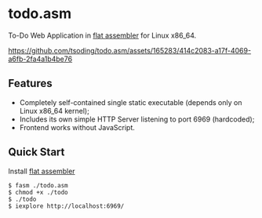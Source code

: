 # todo.asm

To-Do Web Application in [flat assembler](https://flatassembler.net/) for Linux x86_64.

https://github.com/tsoding/todo.asm/assets/165283/414c2083-a17f-4069-a6fb-2fa4a1b4be76

## Features

- Completely self-contained single static executable (depends only on Linux x86_64 kernel);
- Includes its own simple HTTP Server listening to port 6969 (hardcoded);
- Frontend works without JavaScript.

## Quick Start

Install [flat assembler](https://flatassembler.net/)

```console
$ fasm ./todo.asm
$ chmod +x ./todo
$ ./todo
$ iexplore http://localhost:6969/
```

